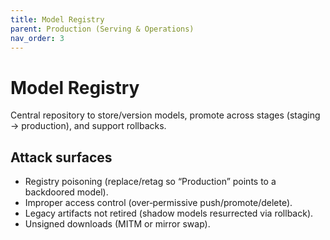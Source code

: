 ```yaml
---
title: Model Registry
parent: Production (Serving & Operations)
nav_order: 3
---
```


# Model Registry

Central repository to store/version models, promote across stages (staging → production), and support rollbacks.

## Attack surfaces

- Registry poisoning (replace/retag so “Production” points to a backdoored model).
- Improper access control (over‑permissive push/promote/delete).
- Legacy artifacts not retired (shadow models resurrected via rollback).
- Unsigned downloads (MITM or mirror swap).